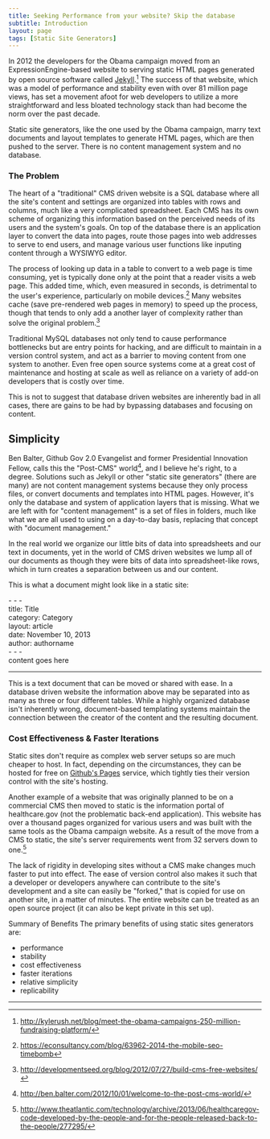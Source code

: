 ```yaml
---
title: Seeking Performance from your website? Skip the database
subtitle: Introduction
layout: page
tags: [Static Site Generators]
---
```


In 2012 the developers for the Obama campaign moved from an ExpressionEngine-based website to serving static HTML pages generated by open source software called [Jekyll](http://jekyllrb.com/).[^1] The success of that website, which was a model of performance and stability even with over 81 million page views, has set a movement afoot for web developers to utilize a more straightforward and less bloated technology stack than had become the norm over the past decade. 

Static site generators, like the one used by the Obama campaign, marry text documents and layout templates to generate HTML pages, which are then pushed to the server. There is no content management system and no database.

### The Problem
The heart of a "traditional" CMS driven website is a SQL database where all the site's content and settings are organized into tables with rows and columns, much like a very complicated spreadsheet. Each CMS has its own scheme of organizing this information based on the perceived needs of its users and the system's goals. On top of the database there is an application layer to convert the data into pages, route those pages into web addresses to serve to end users, and manage various user functions like inputing content through a WYSIWYG editor. 

The process of looking up data in a table to convert to a web page is time consuming, yet is typically done only at the point that a reader visits a web page. This added time, which, even measured in seconds, is detrimental to the user's experience, particularly on mobile devices.[^2] Many websites cache (save pre-rendered web pages in memory) to speed up the process, though that tends to only add a another layer of complexity rather than solve the original problem.[^3] 

Traditional MySQL databases not only tend to cause performance bottlenecks but are entry points for hacking, and are difficult to maintain in a version control system, and act as a barrier to moving content from one system to another. Even free open source systems come at a great cost of maintenance and hosting at scale as well as reliance on a variety of add-on developers that is costly over time.

This is not to suggest that database driven websites are inherently bad in all cases, there are gains to be had by bypassing databases and focusing on content. 


## Simplicity

Ben Balter, Github Gov 2.0 Evangelist and former Presidential Innovation Fellow, calls this the "Post-CMS" world[^4], and I believe he's right, to a degree. Solutions such as Jekyll or other "static site generators" (there are many) are not content management systems because they only process files, or convert documents and templates into HTML pages. However, it's only the database and system of application layers that is missing. What we are left with for "content management" is a set of files in folders, much like what we are all used to using on a day-to-day basis, replacing that concept with "document management."

In the real world we organize our little bits of data into spreadsheets and our text in documents, yet in the world of CMS driven websites we lump all of our documents as though they were bits of data into spreadsheet-like rows, which in turn creates a separation between us and our content.

This is what a document might look like in a static site:



\- \- \-  
title: Title  
category: Category  
layout: article  
date: November 10, 2013  
author: authorname  
\- \- \-  
content goes here


---
This is a text document that can be moved or shared with ease. In a database driven website the information above may be separated into as many as three or four different tables. While a highly organized database isn't inherently wrong, document-based templating systems maintain the connection between the creator of the content and the resulting document.


### Cost Effectiveness & Faster Iterations

Static sites don't require as complex web server setups so are much cheaper to host. In fact, depending on the circumstances, they can be hosted for free on [Github's Pages](http://pages.github.com/) service, which tightly ties their version control with the site's hosting.

Another example of a website that was originally planned to be on a commercial CMS then moved to static is the information portal of healthcare.gov (not the problematic back-end application). This website has over a thousand pages organized for various users and was built with the same tools as the Obama campaign website. As a result of the move from a CMS to static, the site's server requirements went from 32 servers down to one.[^5]

The lack of rigidity in developing sites without a CMS make changes much faster to put into effect. The ease of version control also makes it such that a developer or developers anywhere can contribute to the site's development and a site can easily be "forked," that is copied for use on another site, in a matter of minutes. The entire website can be treated as an open source project (it can also be kept private in this set up).

Summary of Benefits
The primary benefits of using static sites generators are:

- performance
- stability
- cost effectiveness
- faster iterations
- relative simplicity
- replicability


---


[^1]: <http://kylerush.net/blog/meet-the-obama-campaigns-250-million-fundraising-platform/>

[^2]: <https://econsultancy.com/blog/63962-2014-the-mobile-seo-timebomb>

[^3]: <http://developmentseed.org/blog/2012/07/27/build-cms-free-websites/>

[^4]: <http://ben.balter.com/2012/10/01/welcome-to-the-post-cms-world/>

[^5]: <http://www.theatlantic.com/technology/archive/2013/06/healthcaregov-code-developed-by-the-people-and-for-the-people-released-back-to-the-people/277295/>

